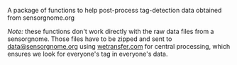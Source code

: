 A package of functions to help post-process tag-detection data obtained from sensorgnome.org

*Note:* these functions don't work directly with the raw data files
from a sensorgnome.  Those files have to be zipped and sent to
data@sensorgnome.org using [wetransfer.com](http://wetransfer.com) for central
processing, which ensures we look for everyone's tag in everyone's
data.
